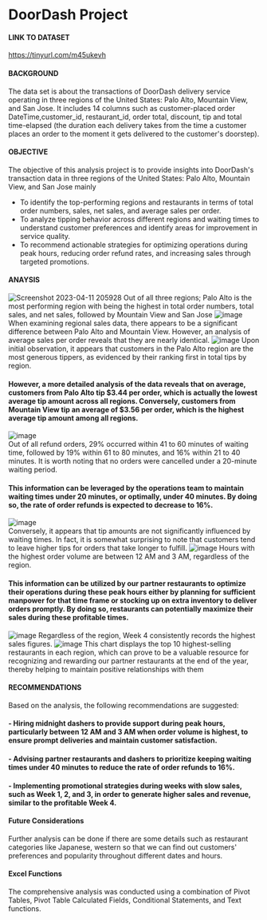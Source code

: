 # DoorDash Project

#### LINK TO DATASET
https://tinyurl.com/m45ukevh

#### BACKGROUND
The data set is about the transactions of DoorDash delivery service operating in three regions of the United States: Palo Alto, Mountain View, and San Jose. It includes 14 columns such as customer-placed order DateTime,customer_id, restaurant_id, order total, discount, tip and total time-elapsed (the duration each delivery takes from the time a customer places an order to the moment it gets delivered to the customer's doorstep).

#### OBJECTIVE
The objective of this analysis project is to provide insights into DoorDash's transaction data in three regions of the United States: Palo Alto, Mountain View, and San Jose mainly 
- To identify the top-performing regions and restaurants in terms of total order numbers, sales, net sales, and average sales per order.
- To analyze tipping behavior across different regions and waiting times to understand customer preferences and identify areas for improvement in service quality.
- To recommend actionable strategies for optimizing operations during peak hours, reducing order refund rates, and increasing sales through targeted promotions.

#### ANAYSIS
![Screenshot 2023-04-11 205928](https://user-images.githubusercontent.com/106499453/231347411-057516b6-6937-421e-bc9b-cc3a3db91095.png)
Out of all three regions; Palo Alto is the most performing region with being the highest in total order numbers, total sales, and net sales, followed by Mountain View and San Jose
![image](https://user-images.githubusercontent.com/106499453/231347517-4b03eeea-8be5-4168-8ea6-488052477957.png)
When examining regional sales data, there appears to be a significant difference between Palo Alto and Mountain View. However, an analysis of average sales per order reveals that they are nearly identical.
![image](https://user-images.githubusercontent.com/106499453/231351079-a8d4e053-a2a7-4725-9dc5-b4751772f82a.png)
Upon initial observation, it appears that customers in the Palo Alto region are the most generous tippers, as evidenced by their ranking first in total tips by region.
#### However, a more detailed analysis of the data reveals that on average, customers from Palo Alto tip $3.44 per order, which is actually the lowest average tip amount across all regions. Conversely, customers from Mountain View tip an average of $3.56 per order, which is the highest average tip amount among all regions.
![image](https://user-images.githubusercontent.com/106499453/231351479-06dededf-124c-4e93-ad21-2f1db8d45506.png)                                                  
Out of all refund orders, 29% occurred within 41 to 60 minutes of waiting time, followed by 19% within 61 to 80 minutes, and 16% within 21 to 40 minutes. It is worth noting that no orders were cancelled under a 20-minute waiting period.
#### This information can be leveraged by the operations team to maintain waiting times under 20 minutes, or optimally, under 40 minutes. By doing so, the rate of order refunds is expected to decrease to 16%.
![image](https://user-images.githubusercontent.com/106499453/231353600-e7d54bc0-b780-45ae-87af-90ae349b2c44.png)                                                     
Conversely, it appears that tip amounts are not significantly influenced by waiting times. In fact, it is somewhat surprising to note that customers tend to leave higher tips for orders that take longer to fulfill.
![image](https://user-images.githubusercontent.com/106499453/231355713-64d6370e-9935-464e-96a8-f5f80c86626f.png)
Hours with the highest order volume are between 12 AM and 3 AM, regardless of the region. 
#### This information can be utilized by our partner restaurants to optimize their operations during these peak hours either by planning for sufficient manpower for that time frame or stocking up on extra inventory to deliver orders promptly. By doing so, restaurants can potentially maximize their sales during these profitable times.
![image](https://user-images.githubusercontent.com/106499453/231359924-6cd088be-b1ca-44ba-ad64-0605361790ae.png)
Regardless of the region, Week 4 consistently records the highest sales figures.
![image](https://user-images.githubusercontent.com/106499453/231533884-c9e941d7-ff78-494d-8f7c-89ef4a599162.png)
This chart displays the top 10 highest-selling restaurants in each region, which can prove to be a valuable resource for recognizing and rewarding our partner restaurants at the end of the year, thereby helping to maintain positive relationships with them

#### RECOMMENDATIONS
Based on the analysis, the following recommendations are suggested:
#### - Hiring midnight dashers to provide support during peak hours, particularly between 12 AM and 3 AM when order volume is highest, to ensure prompt deliveries and maintain customer satisfaction.
#### - Advising partner restaurants and dashers to prioritize keeping waiting times under 40 minutes to reduce the rate of order refunds to 16%.
#### - Implementing promotional strategies during weeks with slow sales, such as Week 1, 2, and 3, in order to generate higher sales and revenue, similar to the profitable Week 4.

#### Future Considerations
Further analysis can be done if there are some details such as restaurant categories like Japanese, western so that we can find out customers' preferences and popularity throughout different dates and hours.

#### Excel Functions
The comprehensive analysis was conducted using a combination of Pivot Tables, Pivot Table Calculated Fields, Conditional Statements, and Text functions.

